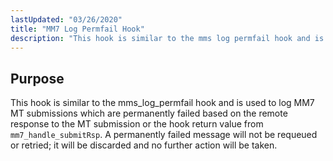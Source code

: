 ```yaml
---
lastUpdated: "03/26/2020"
title: "MM7 Log Permfail Hook"
description: "This hook is similar to the mms log permfail hook and is used to log MM 7 MT submissions which are permanently failed based on the remote response to the MT submission or the hook return value from mm 7 handle submit Rsp A permanently failed message will not be..."
---
```



## <a name="MM7LogPermfailHook.purpose"></a> Purpose

This hook is similar to the mms_log_permfail hook and is used to log MM7 MT submissions which are permanently failed based on the remote response to the MT submission or the hook return value from `mm7_handle_submitRsp`. A permanently failed message will not be requeued or retried; it will be discarded and no further action will be taken.